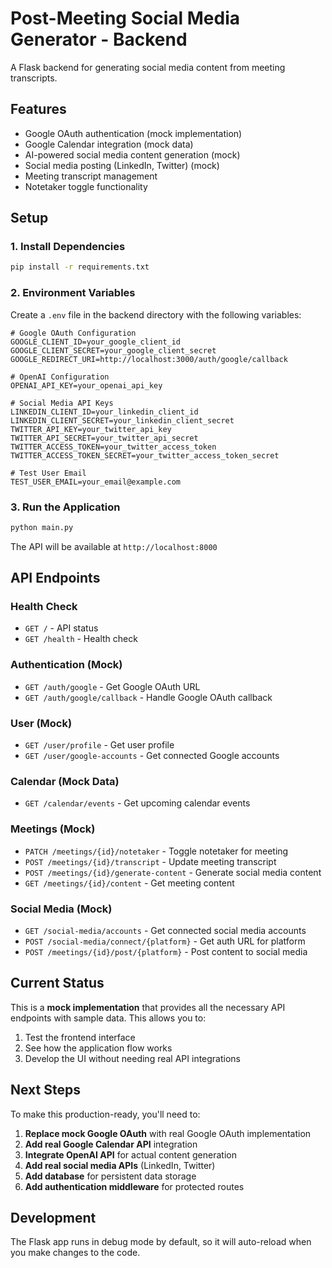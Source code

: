 # Post-Meeting Social Media Generator - Backend

A Flask backend for generating social media content from meeting transcripts.

## Features

- Google OAuth authentication (mock implementation)
- Google Calendar integration (mock data)
- AI-powered social media content generation (mock)
- Social media posting (LinkedIn, Twitter) (mock)
- Meeting transcript management
- Notetaker toggle functionality

## Setup

### 1. Install Dependencies

```bash
pip install -r requirements.txt
```

### 2. Environment Variables

Create a `.env` file in the backend directory with the following variables:

```env
# Google OAuth Configuration
GOOGLE_CLIENT_ID=your_google_client_id
GOOGLE_CLIENT_SECRET=your_google_client_secret
GOOGLE_REDIRECT_URI=http://localhost:3000/auth/google/callback

# OpenAI Configuration
OPENAI_API_KEY=your_openai_api_key

# Social Media API Keys
LINKEDIN_CLIENT_ID=your_linkedin_client_id
LINKEDIN_CLIENT_SECRET=your_linkedin_client_secret
TWITTER_API_KEY=your_twitter_api_key
TWITTER_API_SECRET=your_twitter_api_secret
TWITTER_ACCESS_TOKEN=your_twitter_access_token
TWITTER_ACCESS_TOKEN_SECRET=your_twitter_access_token_secret

# Test User Email
TEST_USER_EMAIL=your_email@example.com
```

### 3. Run the Application

```bash
python main.py
```

The API will be available at `http://localhost:8000`

## API Endpoints

### Health Check
- `GET /` - API status
- `GET /health` - Health check

### Authentication (Mock)
- `GET /auth/google` - Get Google OAuth URL
- `GET /auth/google/callback` - Handle Google OAuth callback

### User (Mock)
- `GET /user/profile` - Get user profile
- `GET /user/google-accounts` - Get connected Google accounts

### Calendar (Mock Data)
- `GET /calendar/events` - Get upcoming calendar events

### Meetings (Mock)
- `PATCH /meetings/{id}/notetaker` - Toggle notetaker for meeting
- `POST /meetings/{id}/transcript` - Update meeting transcript
- `POST /meetings/{id}/generate-content` - Generate social media content
- `GET /meetings/{id}/content` - Get meeting content

### Social Media (Mock)
- `GET /social-media/accounts` - Get connected social media accounts
- `POST /social-media/connect/{platform}` - Get auth URL for platform
- `POST /meetings/{id}/post/{platform}` - Post content to social media

## Current Status

This is a **mock implementation** that provides all the necessary API endpoints with sample data. This allows you to:

1. Test the frontend interface
2. See how the application flow works
3. Develop the UI without needing real API integrations

## Next Steps

To make this production-ready, you'll need to:

1. **Replace mock Google OAuth** with real Google OAuth implementation
2. **Add real Google Calendar API** integration
3. **Integrate OpenAI API** for actual content generation
4. **Add real social media APIs** (LinkedIn, Twitter)
5. **Add database** for persistent data storage
6. **Add authentication middleware** for protected routes

## Development

The Flask app runs in debug mode by default, so it will auto-reload when you make changes to the code.
